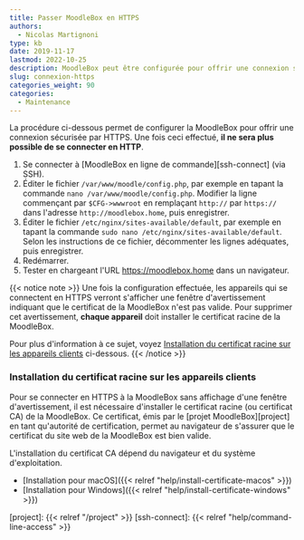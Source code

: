 ```yaml
---
title: Passer MoodleBox en HTTPS
authors:
  - Nicolas Martignoni
type: kb
date: 2019-11-17
lastmod: 2022-10-25
description: MoodleBox peut être configurée pour offrir une connexion sécurisée par HTTPS. Cette configuration nécessite une intervention manuelle par une personne techniquement compétente.
slug: connexion-https
categories_weight: 90
categories:
  - Maintenance
---
```

La procédure ci-dessous permet de configurer la MoodleBox pour offrir une connexion sécurisée par HTTPS. Une fois ceci effectué, __il ne sera plus possible de se connecter en HTTP__.

1. Se connecter à [MoodleBox en ligne de commande][ssh-connect] (via SSH).
2. Éditer le fichier `/var/www/moodle/config.php`, par exemple en tapant la commande `nano /var/www/moodle/config.php`. Modifier la ligne commençant par `$CFG->wwwroot` en remplaçant `http://` par `https://` dans l'adresse `http://moodlebox.home`, puis enregistrer.
3. Éditer le fichier `/etc/nginx/sites-available/default`, par exemple en tapant la commande `sudo nano /etc/nginx/sites-available/default`. Selon les instructions de ce fichier, décommenter les lignes adéquates, puis enregistrer.
4. Redémarrer.
5. Tester en chargeant l'URL https://moodlebox.home dans un navigateur.

{{< notice note >}}
Une fois la configuration effectuée, les appareils qui se connectent en HTTPS verront s'afficher une fenêtre d'avertissement indiquant que le certificat de la MoodleBox n'est pas valide. Pour supprimer cet avertissement, __chaque appareil__ doit installer le certificat racine de la MoodleBox.

Pour plus d'information à ce sujet, voyez [Installation du certificat racine sur les appareils clients](#installation-du-certificat-racine-sur-les-appareils-clients) ci-dessous.
{{< /notice >}}

### Installation du certificat racine sur les appareils clients

Pour se connecter en HTTPS à la MoodleBox sans affichage d'une fenêtre d'avertissement, il est nécessaire d'installer le certificat racine (ou certificat CA) de la MoodleBox. Ce certificat, émis par le [projet MoodleBox][project] en tant qu'autorité de certification, permet au navigateur de s'assurer que le certificat du site web de la MoodleBox est bien valide.

L'installation du certificat CA dépend du navigateur et du système d'exploitation.

- [Installation pour macOS]({{< relref "help/install-certificate-macos" >}})
- [Installation pour Windows]({{< relref "help/install-certificate-windows" >}})

[project]: {{< relref "/project" >}}
[ssh-connect]: {{< relref "help/command-line-access" >}}
